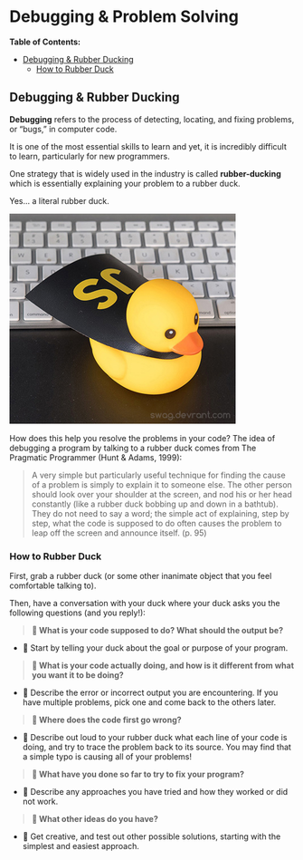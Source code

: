 # Debugging & Problem Solving

**Table of Contents:**
- [Debugging \& Rubber Ducking](#debugging--rubber-ducking)
  - [How to Rubber Duck](#how-to-rubber-duck)


## Debugging & Rubber Ducking

**Debugging** refers to the process of detecting, locating, and fixing problems, or “bugs,” in computer code. 

It is one of the most essential skills to learn and yet, it is incredibly difficult to learn, particularly for new programmers. 

One strategy that is widely used in the industry is called **rubber-ducking** which is essentially explaining your problem to a rubber duck.

Yes... a literal rubber duck.

![a rubber duck](img/rubber-duck.png)

How does this help you resolve the problems in your code? The idea of debugging a program by talking to a rubber duck comes from The Pragmatic Programmer (Hunt & Adams, 1999):

> A very simple but particularly useful technique for finding the cause of a problem is simply to explain it to someone else. The other person should look over your shoulder at the screen, and nod his or her head constantly (like a rubber duck bobbing up and down in a bathtub). They do not need to say a word; the simple act of explaining, step by step, what the code is supposed to do often causes the problem to leap off the screen and announce itself. (p. 95)

### How to Rubber Duck

First, grab a rubber duck (or some other inanimate object that you feel comfortable talking to).

Then, have a conversation with your duck where your duck asks you the following questions (and you reply!):

> **🦆 What is your code supposed to do? What should the output be?**
* 💬 Start by telling your duck about the goal or purpose of your program.

> **🦆 What is your code actually doing, and how is it different from what you want it to be doing?**
* 💬 Describe the error or incorrect output you are encountering. If you have multiple problems, pick one and come back to the others later.

> **🦆 Where does the code first go wrong?**
* 💬 Describe out loud to your rubber duck what each line of your code is doing, and try to trace the problem back to its source. You may find that a simple typo is causing all of your problems!
  
> **🦆 What have you done so far to try to fix your program?**
* 💬 Describe any approaches you have tried and how they worked or did not work.

> **🦆 What other ideas do you have?**
* 💬 Get creative, and test out other possible solutions, starting with the simplest and easiest approach.